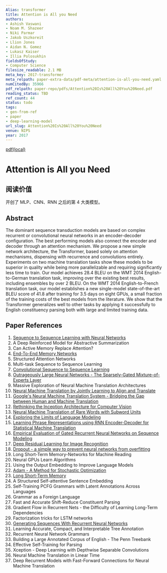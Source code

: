 ```yaml
---
Alias: transformer
title: Attention is All you Need
authors:
- Ashish Vaswani
- Noam M. Shazeer
- Niki Parmar
- Jakob Uszkoreit
- Llion Jones
- Aidan N. Gomez
- Lukasz Kaiser
- Illia Polosukhin
fieldsOfStudy:
- Computer Science
filesize_readable: 2.1 MB
meta_key: 2017-transformer
meta_relpath: paper-extra-data/pdf-meta/attention-is-all-you-need.yaml
numCitedBy: 35966
pdf_relpath: paper-repo/pdfs/Attention%20Is%20All%20You%20Need.pdf
reading_status: TBD
ref_count: 44
status: todo
tags:
- gen-from-ref
- paper
- deep-learning-model
url_slug: Attention%20Is%20All%20You%20Need
venue: NIPS
year: 2017
---
```


[pdf(local)](../../paper-repo/pdfs/Attention%20Is%20All%20You%20Need.pdf)

# Attention is All you Need

## 阅读价值

开创了 MLP、CNN、RNN 之后的第 4 大类模型。

## Abstract

The dominant sequence transduction models are based on complex recurrent or convolutional neural networks in an encoder-decoder configuration. The best performing models also connect the encoder and decoder through an attention mechanism. We propose a new simple network architecture, the Transformer, based solely on attention mechanisms, dispensing with recurrence and convolutions entirely. Experiments on two machine translation tasks show these models to be superior in quality while being more parallelizable and requiring significantly less time to train. Our model achieves 28.4 BLEU on the WMT 2014 English-to-German translation task, improving over the existing best results, including ensembles by over 2 BLEU. On the WMT 2014 English-to-French translation task, our model establishes a new single-model state-of-the-art BLEU score of 41.8 after training for 3.5 days on eight GPUs, a small fraction of the training costs of the best models from the literature. We show that the Transformer generalizes well to other tasks by applying it successfully to English constituency parsing both with large and limited training data.

## Paper References

1. [Sequence to Sequence Learning with Neural Networks](2014-sequence-to-sequence-learning-with-neural-networks)
2. A Deep Reinforced Model for Abstractive Summarization
3. Can Active Memory Replace Attention?
4. [End-To-End Memory Networks](2015-end-to-end-memory-networks)
5. Structured Attention Networks
6. Multi-task Sequence to Sequence Learning
7. [Convolutional Sequence to Sequence Learning](2017-convolutional-sequence-to-sequence-learning)
8. [Outrageously Large Neural Networks - The Sparsely-Gated Mixture-of-Experts Layer](2017-outrageously-large-neural-networks-the-sparsely-gated-mixture-of-experts-layer)
9. Massive Exploration of Neural Machine Translation Architectures
10. [Neural Machine Translation by Jointly Learning to Align and Translate](2015-neural-machine-translation-by-jointly-learning-to-align-and-translate)
11. [Google's Neural Machine Translation System - Bridging the Gap between Human and Machine Translation](2016-google-s-neural-machine-translation-system-bridging-the-gap-between-human-and-machine-translation)
12. [Rethinking the Inception Architecture for Computer Vision](2016-rethinking-the-inception-architecture-for-computer-vision)
13. [Neural Machine Translation of Rare Words with Subword Units](2016-neural-machine-translation-of-rare-words-with-subword-units)
14. [Exploring the Limits of Language Modeling](2016-exploring-the-limits-of-language-modeling)
15. [Learning Phrase Representations using RNN Encoder-Decoder for Statistical Machine Translation](2014-learning-phrase-representations-using-rnn-encoder-decoder-for-statistical-machine-translation)
16. [Empirical Evaluation of Gated Recurrent Neural Networks on Sequence Modeling](2014-empirical-evaluation-of-gated-recurrent-neural-networks-on-sequence-modeling)
17. [Deep Residual Learning for Image Recognition](2015-resnet.md)
18. [Dropout - a simple way to prevent neural networks from overfitting](2014-dropout-a-simple-way-to-prevent-neural-networks-from-overfitting)
19. Long Short-Term Memory-Networks for Machine Reading
20. Neural GPUs Learn Algorithms
21. Using the Output Embedding to Improve Language Models
22. [Adam - A Method for Stochastic Optimization](2015-adam-a-method-for-stochastic-optimization)
23. [Long Short-Term Memory](1997-long-short-term-memory)
24. A Structured Self-attentive Sentence Embedding
25. Self-Training PCFG Grammars with Latent Annotations Across Languages
26. Grammar as a Foreign Language
27. Fast and Accurate Shift-Reduce Constituent Parsing
28. Gradient Flow in Recurrent Nets - the Difficulty of Learning Long-Term Dependencies
29. Factorization tricks for LSTM networks
30. [Generating Sequences With Recurrent Neural Networks](2013-generating-sequences-with-recurrent-neural-networks)
31. Learning Accurate, Compact, and Interpretable Tree Annotation
32. Recurrent Neural Network Grammars
33. Building a Large Annotated Corpus of English - The Penn Treebank
34. Effective Self-Training for Parsing
35. Xception - Deep Learning with Depthwise Separable Convolutions
36. Neural Machine Translation in Linear Time
37. Deep Recurrent Models with Fast-Forward Connections for Neural Machine Translation
